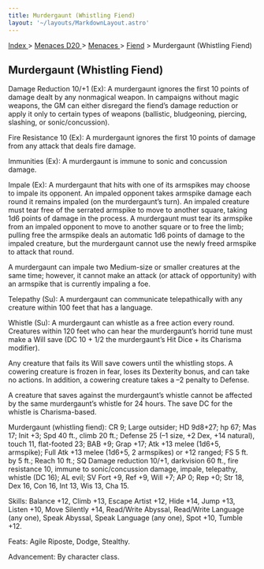 ```yaml
---
title: Murdergaunt (Whistling Fiend)
layout: '~/layouts/MarkdownLayout.astro'
---
```


[ Index ](/) > [ Menaces D20 ](/menaces.d20) > [ Menaces ](/menaces.d20/menaces) > [ Fiend](/menaces.d20/menaces/fiend) > Murdergaunt (Whistling Fiend)

##  Murdergaunt (Whistling Fiend)

Damage Reduction 10/+1 (Ex): A murdergaunt ignores the first 10 points of
damage dealt by any nonmagical weapon. In campaigns without magic weapons, the
GM can either disregard the fiend’s damage reduction or apply it only to
certain types of weapons (ballistic, bludgeoning, piercing, slashing, or
sonic/concussion).

Fire Resistance 10 (Ex): A murdergaunt ignores the first 10 points of damage
from any attack that deals fire damage.

Immunities (Ex): A murdergaunt is immune to sonic and concussion damage.

Impale (Ex): A murdergaunt that hits with one of its armspikes may choose to
impale its opponent. An impaled opponent takes armspike damage each round it
remains impaled (on the murdergaunt’s turn). An impaled creature must tear
free of the serrated armspike to move to another square, taking 1d6 points of
damage in the process. A murdergaunt must tear its armspike from an impaled
opponent to move to another square or to free the limb; pulling free the
armspike deals an automatic 1d6 points of damage to the impaled creature, but
the murdergaunt cannot use the newly freed armspike to attack that round.

A murdergaunt can impale two Medium-size or smaller creatures at the same
time; however, it cannot make an attack (or attack of opportunity) with an
armspike that is currently impaling a foe.

Telepathy (Su): A murdergaunt can communicate telepathically with any creature
within 100 feet that has a language.

Whistle (Su): A murdergaunt can whistle as a free action every round.
Creatures within 120 feet who can hear the murdergaunt’s horrid tune must make
a Will save (DC 10 + 1/2 the murdergaunt’s Hit Dice + its Charisma modifier).

Any creature that fails its Will save cowers until the whistling stops. A
cowering creature is frozen in fear, loses its Dexterity bonus, and can take
no actions. In addition, a cowering creature takes a –2 penalty to Defense.

A creature that saves against the murdergaunt’s whistle cannot be affected by
the same murdergaunt’s whistle for 24 hours. The save DC for the whistle is
Charisma-based.

Murdergaunt (whistling fiend): CR 9; Large outsider; HD 9d8+27; hp 67; Mas 17;
Init +3; Spd 40 ft., climb 20 ft.; Defense 25 (–1 size, +2 Dex, +14 natural),
touch 11, flat-footed 23; BAB +9; Grap +17; Atk +13 melee (1d6+5, armspike);
Full Atk +13 melee (1d6+5, 2 armspikes) or +12 ranged; FS 5 ft. by 5 ft.;
Reach 10 ft.; SQ Damage reduction 10/+1, darkvision 60 ft., fire resistance
10, immune to sonic/concussion damage, impale, telepathy, whistle (DC 16); AL
evil; SV Fort +9, Ref +9, Will +7; AP 0; Rep +0; Str 18, Dex 16, Con 16, Int
13, Wis 13, Cha 15.

Skills: Balance +12, Climb +13, Escape Artist +12, Hide +14, Jump +13, Listen
+10, Move Silently +14, Read/Write Abyssal, Read/Write Language (any one),
Speak Abyssal, Speak Language (any one), Spot +10, Tumble +12.

Feats: Agile Riposte, Dodge, Stealthy.

Advancement: By character class.


